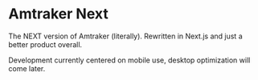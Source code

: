 # Amtraker Next

The NEXT version of Amtraker (literally). Rewritten in Next.js and just a better product overall.

Development currently centered on mobile use, desktop optimization will come later.
